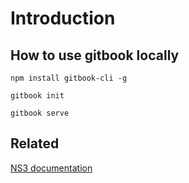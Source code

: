 # Introduction

## How to use gitbook locally

```
npm install gitbook-cli -g

gitbook init

gitbook serve
```

## Related

[NS3 documentation](https://www.nsnam.org/doxygen/index.html)



